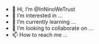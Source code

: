 - 👋 Hi, I’m @InNinoWeTrust
- 👀 I’m interested in ...
- 🌱 I’m currently learning ...
- 💞️ I’m looking to collaborate on ...
- 📫 How to reach me ...

<!---
InNinoWeTrust/InNinoWeTrust is a ✨ special ✨ repository because its `README.md` (this file) appears on your GitHub profile.
You can click the Preview link to take a look at your changes.
--->
